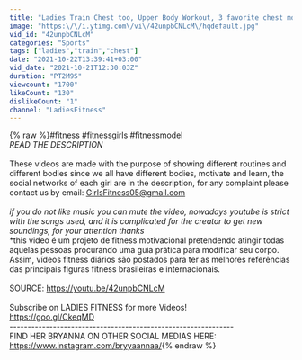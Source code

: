 ```yaml
---
title: "Ladies Train Chest too, Upper Body Workout, 3 favorite chest movements!"
image: "https:\/\/i.ytimg.com\/vi\/42unpbCNLcM\/hqdefault.jpg"
vid_id: "42unpbCNLcM"
categories: "Sports"
tags: ["ladies","train","chest"]
date: "2021-10-22T13:39:41+03:00"
vid_date: "2021-10-21T12:30:03Z"
duration: "PT2M9S"
viewcount: "1700"
likeCount: "130"
dislikeCount: "1"
channel: "LadiesFitness"
---
```

{% raw %}#fitness #fitnessgirls #fitnessmodel<br />*READ THE DESCRIPTION*<br /><br />These videos are made with the purpose of showing different routines and different bodies since we all have different bodies, motivate and learn, the social networks of each girl are in the description, for any complaint please contact us by email: GirlsFitness05@gmail.com<br /><br />*if you do not like music you can mute the video, nowadays youtube is strict with the songs used, and it is complicated for the creator to get new soundings, for your attention thanks*<br />*this video é um projeto de fitness motivacional pretendendo atingir todas aquelas pessoas procurando uma guia prática para modificar seu corpo. Assim, vídeos fitness diários são postados para ter as melhores referências das principais figuras fitness brasileiras e internacionais.<br /><br />SOURCE: <a rel="nofollow" target="blank" href="https://youtu.be/42unpbCNLcM">https://youtu.be/42unpbCNLcM</a><br /><br />Subscribe on LADIES FITNESS for more Videos!<br /><a rel="nofollow" target="blank" href="https://goo.gl/CkeqMD">https://goo.gl/CkeqMD</a><br />--------------------------------------------------------------<br />FIND HER BRYANNA ON OTHER SOCIAL MEDIAS HERE: <br /><a rel="nofollow" target="blank" href="https://www.instagram.com/bryyaannaa/">https://www.instagram.com/bryyaannaa/</a>{% endraw %}
